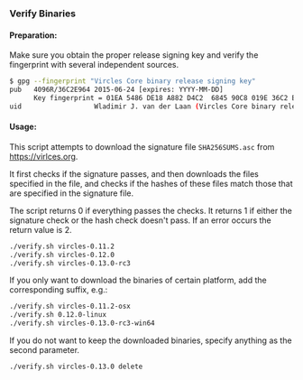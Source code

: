 ### Verify Binaries

#### Preparation:

Make sure you obtain the proper release signing key and verify the fingerprint with several independent sources.

```sh
$ gpg --fingerprint "Vircles Core binary release signing key"
pub   4096R/36C2E964 2015-06-24 [expires: YYYY-MM-DD]
      Key fingerprint = 01EA 5486 DE18 A882 D4C2  6845 90C8 019E 36C2 E964
uid                  Wladimir J. van der Laan (Vircles Core binary release signing key) <laanwj@gmail.com>
```

#### Usage:

This script attempts to download the signature file `SHA256SUMS.asc` from https://virlces.org.

It first checks if the signature passes, and then downloads the files specified in the file, and checks if the hashes of these files match those that are specified in the signature file.

The script returns 0 if everything passes the checks. It returns 1 if either the signature check or the hash check doesn't pass. If an error occurs the return value is 2.


```sh
./verify.sh vircles-0.11.2
./verify.sh vircles-0.12.0
./verify.sh vircles-0.13.0-rc3
```

If you only want to download the binaries of certain platform, add the corresponding suffix, e.g.:

```sh
./verify.sh vircles-0.11.2-osx
./verify.sh 0.12.0-linux
./verify.sh vircles-0.13.0-rc3-win64
```

If you do not want to keep the downloaded binaries, specify anything as the second parameter.

```sh
./verify.sh vircles-0.13.0 delete
```
